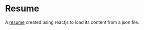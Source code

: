 # Resume

A [resume](https://phoenix-meadowlark.github.io/resume/) created using reactjs to load its content from a json file.
